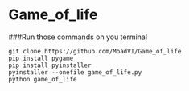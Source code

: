 # Game_of_life

###Run those commands on you terminal

```
git clone https://github.com/MoadVI/Game_of_life
pip install pygame
pip install pyinstaller
pyinstaller --onefile game_of_life.py
python game_of_life
```
